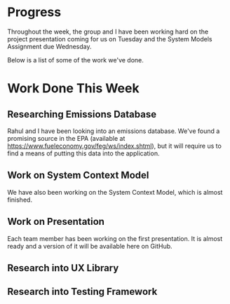 # Progress
  Throughout the week, the group and I have been working hard on the project presentation coming for us on Tuesday and the System Models Assignment due Wednesday. 
  
  Below is a list of some of the work we've done.  
  
# Work Done This Week
  ##   Researching Emissions Database
  Rahul and I have been looking into an emissions database. We've found a promising source in the EPA (available at https://www.fueleconomy.gov/feg/ws/index.shtml), but it will require us to find a means of putting this data into the application.
  ##   Work on System Context Model
  We have also been working on the System Context Model, which is almost finished.
  ##   Work on Presentation
  Each team member has been working on the first presentation. It is almost ready and a version of it will be available here on GitHub.
  ##   Research into UX Library
  ##   Research into Testing Framework
